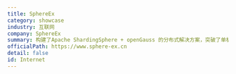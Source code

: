 ```yaml
---
title: SphereEx
category: showcase
industry: 互联网
company: SphereEx
summary: 构建了Apache ShardingSphere + openGauss 的分布式解决方案，突破了单机性能瓶颈，使用 16 台服务器在超过 1 小时的测试中，得到了平均超过 1000 万 tpmC 的结果。部署openGauss服务器节点数为11~20个。
officialPath: https://www.sphere-ex.cn
detail: false
id: Internet
---
```

